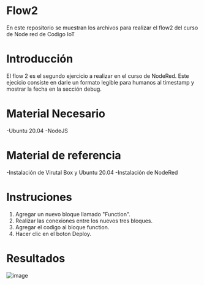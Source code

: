 # Flow2
En este repositorio se muestran los archivos para realizar el flow2 del curso de Node red de Codigo IoT

# Introducción

El flow 2 es el segundo ejercicio a realizar en el curso de NodeRed. Este ejecicio consiste en darle un formato legible para humanos al timestamp y mostrar la fecha en la sección debug.

# Material Necesario

-Ubuntu 20.04
-NodeJS

# Material de referencia

-Instalación de Virutal Box y Ubuntu 20.04
-Instalación de NodeRed

# Instruciones

1. Agregar un nuevo bloque llamado "Function".
2. Realizar las conexiones entre los nuevos tres bloques. 
3. Agregar el codigo al bloque function. 
4. Hacer clic en el boton Deploy.

# Resultados

![image](https://user-images.githubusercontent.com/111294774/189575723-3f3ea942-b299-4653-bbad-e76191412fc3.png)
